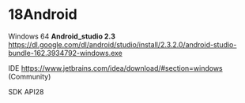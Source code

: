 # 18Android

Windows 64 __Android_studio 2.3__  https://dl.google.com/dl/android/studio/install/2.3.2.0/android-studio-bundle-162.3934792-windows.exe

IDE https://www.jetbrains.com/idea/download/#section=windows (Community)

SDK API28
